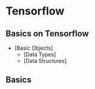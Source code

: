 # Tensorflow

## Basics on Tensorflow
* [Basic Objects]
  - [Data Types]
  - [Data Structures]


## Basics


